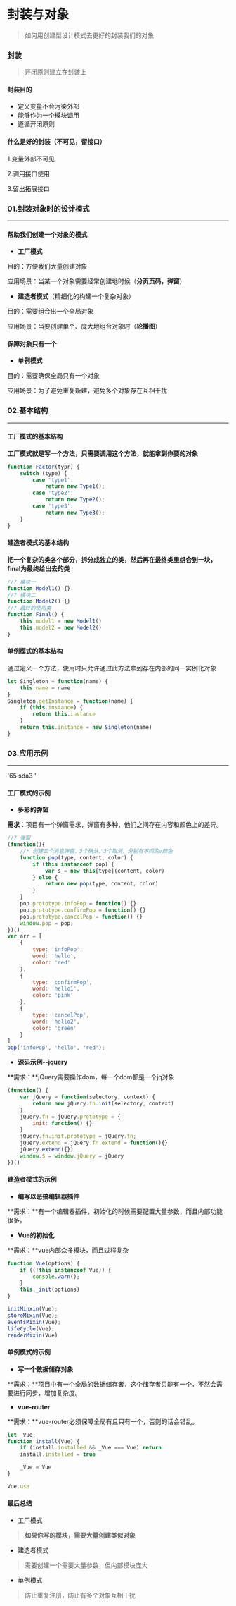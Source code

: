 # 封装与对象

> 如何用创建型设计模式去更好的封装我们的对象



### 封装

> 开闭原则建立在封装上

#### 封装目的

+ 定义变量不会污染外部
+ 能够作为一个模块调用
+ 遵循开闭原则

#### 什么是好的封装（不可见，留接口）

1.变量外部不可见

2.调用接口使用

3.留出拓展接口



### 01.封装对象时的设计模式

------



#### 帮助我们创建一个对象的模式

+ **工厂模式**

目的：方便我们大量创建对象

应用场景：当某一个对象需要经常创建地时候（**分页页码，弹窗**）

+ **建造者模式**（精细化的构建一个复杂对象）

目的：需要组合出一个全局对象

应用场景：当要创建单个、庞大地组合对象时（**轮播图**）



#### 保障对象只有一个

+ **单例模式**

目的：需要确保全局只有一个对象

应用场景：为了避免重复新建，避免多个对象存在互相干扰



### 02.基本结构

------

####  工厂模式的基本结构

**工厂模式就是写一个方法，只需要调用这个方法，就能拿到你要的对象**

```js
function Factor(typr) {
    switch (type) {
        case 'type1':
            return new Type1();
        case 'type2':
            return new Type2();
        case 'type3':
            return new Type3();
    }
}
```

#### 建造者模式的基本结构

**把一个复杂的类各个部分，拆分成独立的类，然后再在最终类里组合到一块，final为最终给出去的类**

```js
//? 模块一
function Model1() {}
//? 模块二
function Model2() {}
//? 最终的使用类
function Final() {
    this.model1 = new Model1()
    this.model2 = new Model2()
}
```



#### 单例模式的基本结构

通过定义一个方法，使用时只允许通过此方法拿到存在内部的同一实例化对象

```js
let Singleton = function(name) {
    this.name = name
}
Singleton.getInstance = function(name) {
    if (this.instance) {
        return this.instance
    }
    return this.instance = new Singleton(name)
}
```



### 03.应用示例

------

  '65																																					sda3 '  

#### 工厂模式的示例

+ **多彩的弹窗**

**需求**：项目有一个弹窗需求，弹窗有多种，他们之间存在内容和颜色上的差异。

```js
//? 弹窗
(function(){
    //* 创建三个消息弹窗，3个确认，3个取消，分别有不同的v颜色
    function pop(type, content, color) {
        if (this instanceof pop) {
            var s = new this[type](content, color)
        } else {
            return new pop(type, content, color)
        }
    }
    pop.prototype.infoPop = function() {}
    pop.prototype.confirmPop = function() {}
    pop.prototype.cancelPop = function() {}
    window.pop = pop;
})()
var arr = [
    {
        type: 'infoPop',
        word: 'hello',
        color: 'red'
    },
    {
        type: 'confirmPop',
        word: 'hello1',
        color: 'pink'
    },
    {
        type: 'cancelPop',
        word: 'hello2',
        color: 'green'
    }
]
pop('infoPop', 'hello', 'red');
```

+ **源码示例--jquery**

**需求：**jQuery需要操作dom，每一个dom都是一个jq对象

```js
(function() {
    var jQuery = function(selectory, context) {
        return new jQuery.fn.init(selectory, context)
    }
    jQuery.fn = jQuery.prototype = {
        init: function() {}
    }
    jQuery.fn.init.prototype = jQuery.fn;
    jQuery.extend = jQuery.fn.extend = function(){}
    jQuery.extend({})
    window.$ = window.jQuery = jQuery
})()
```

#### 建造者模式的示例

+ **编写以恶搞编辑器插件**

**需求：**有一个编辑器插件，初始化的时候需要配置大量参数，而且内部功能很多。



+ **Vue的初始化**

**需求：**vue内部众多模块，而且过程复杂

```js
function Vue(options) {
    if ((!this instanceof Vue)) {
        console.warn();
    } 
    this._init(options)
}

initMinxin(Vue);
storeMixin(Vue);
eventsMixin(Vue);
lifeCycle(Vue);
renderMixin(Vue)
```

#### 单例模式的示例

+ **写一个数据储存对象**

**需求：**项目中有一个全局的数据储存者，这个储存者只能有一个，不然会需要进行同步，增加复杂度。



+ **vue-router**

**需求：**vue-router必须保障全局有且只有一个，否则的话会错乱。

```js
let _Vue;
function install(Vue) {
    if (install.installed && _Vue === Vue) return 
    install.installed = true

    _Vue = Vue
}

Vue.use
```

#### 最后总结

+ 工厂模式

> **如果你写的模块，需要大量创建类似对象**

+ 建造者模式

> 需要创建一个需要大量参数，但内部模块庞大

+ 单例模式

> 防止重复注册，防止有多个对象互相干扰